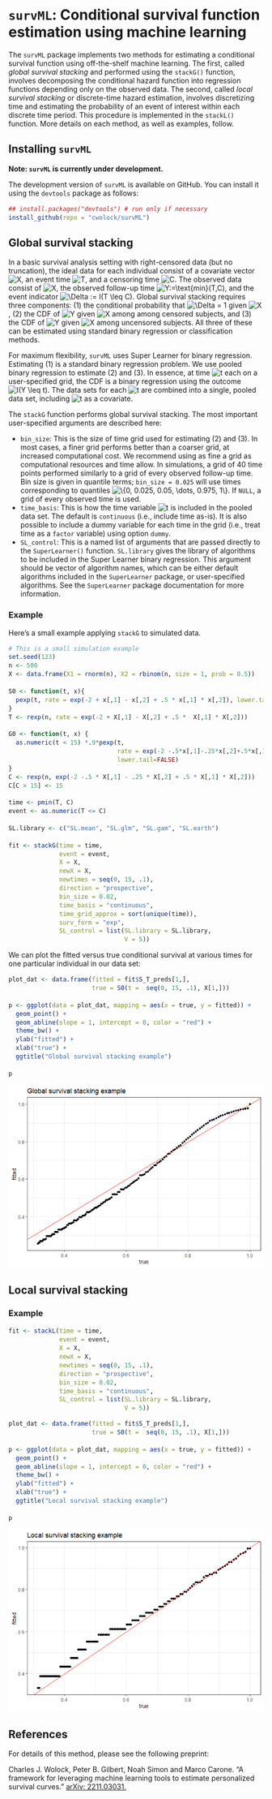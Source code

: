
<!-- README.md is generated from README.Rmd. Please edit that file -->

# `survML`: Conditional survival function estimation using machine learning

The `survML` package implements two methods for estimating a conditional
survival function using off-the-shelf machine learning. The first,
called *global survival stacking* and performed using the `stackG()`
function, involves decomposing the conditional hazard function into
regression functions depending only on the observed data. The second,
called *local survival stacking* or discrete-time hazard estimation,
involves discretizing time and estimating the probability of an event of
interest within each discrete time period. This procedure is implemented
in the `stackL()` function. More details on each method, as well as
examples, follow.

## Installing `survML`

**Note: `survML` is currently under development.**

The development version of `survML` is available on GitHub. You can
install it using the `devtools` package as follows:

``` r
## install.packages("devtools") # run only if necessary
install_github(repo = "cwolock/survML")
```

## Global survival stacking

In a basic survival analysis setting with right-censored data (but no
truncation), the ideal data for each individual consist of a covariate
vector
![X](https://latex.codecogs.com/png.image?%5Cdpi%7B110%7D&space;%5Cbg_white&space;X "X"),
an event time
![T](https://latex.codecogs.com/png.image?%5Cdpi%7B110%7D&space;%5Cbg_white&space;T "T"),
and a censoring time
![C](https://latex.codecogs.com/png.image?%5Cdpi%7B110%7D&space;%5Cbg_white&space;C "C").
The observed data consist of
![X](https://latex.codecogs.com/png.image?%5Cdpi%7B110%7D&space;%5Cbg_white&space;X "X"),
the observed follow-up time
![Y:=\\text{min}(T,C)](https://latex.codecogs.com/png.image?%5Cdpi%7B110%7D&space;%5Cbg_white&space;Y%3A%3D%5Ctext%7Bmin%7D%28T%2CC%29 "Y:=\text{min}(T,C)"),
and the event indicator
![\\Delta := I(T \\leq C)](https://latex.codecogs.com/png.image?%5Cdpi%7B110%7D&space;%5Cbg_white&space;%5CDelta%20%3A%3D%20I%28T%20%5Cleq%20C%29 "\Delta := I(T \leq C)").
Global survival stacking requires three components: (1) the conditional
probability that
![\\Delta = 1](https://latex.codecogs.com/png.image?%5Cdpi%7B110%7D&space;%5Cbg_white&space;%5CDelta%20%3D%201 "\Delta = 1")
given
![X](https://latex.codecogs.com/png.image?%5Cdpi%7B110%7D&space;%5Cbg_white&space;X "X"),
(2) the CDF of
![Y](https://latex.codecogs.com/png.image?%5Cdpi%7B110%7D&space;%5Cbg_white&space;Y "Y")
given
![X](https://latex.codecogs.com/png.image?%5Cdpi%7B110%7D&space;%5Cbg_white&space;X "X")
among among censored subjects, and (3) the CDF of
![Y](https://latex.codecogs.com/png.image?%5Cdpi%7B110%7D&space;%5Cbg_white&space;Y "Y")
given
![X](https://latex.codecogs.com/png.image?%5Cdpi%7B110%7D&space;%5Cbg_white&space;X "X")
among uncensored subjects. All three of these can be estimated using
standard binary regression or classification methods.

For maximum flexibility, `survML` uses Super Learner for binary
regression. Estimating (1) is a standard binary regression problem. We
use pooled binary regression to estimate (2) and (3). In essence, at
time
![t](https://latex.codecogs.com/png.image?%5Cdpi%7B110%7D&space;%5Cbg_white&space;t "t")
each on a user-specified grid, the CDF is a binary regression using the
outcome
![I(Y \\leq t)](https://latex.codecogs.com/png.image?%5Cdpi%7B110%7D&space;%5Cbg_white&space;I%28Y%20%5Cleq%20t%29 "I(Y \leq t)").
The data sets for each
![t](https://latex.codecogs.com/png.image?%5Cdpi%7B110%7D&space;%5Cbg_white&space;t "t")
are combined into a single, pooled data set, including
![t](https://latex.codecogs.com/png.image?%5Cdpi%7B110%7D&space;%5Cbg_white&space;t "t")
as a covariate.

The `stackG` function performs global survival stacking. The most
important user-specified arguments are described here:

-   `bin_size`: This is the size of time grid used for estimating (2)
    and (3). In most cases, a finer grid performs better than a coarser
    grid, at increased computational cost. We recommend using as fine a
    grid as computational resources and time allow. In simulations, a
    grid of 40 time points performed similarly to a grid of every
    observed follow-up time. Bin size is given in quantile terms;
    `bin_size = 0.025` will use times corresponding to quantiles
    ![\\{0, 0.025, 0.05, \\dots, 0.975, 1\\}](https://latex.codecogs.com/png.image?%5Cdpi%7B110%7D&space;%5Cbg_white&space;%5C%7B0%2C%200.025%2C%200.05%2C%20%5Cdots%2C%200.975%2C%201%5C%7D "\{0, 0.025, 0.05, \dots, 0.975, 1\}").
    If `NULL`, a grid of every observed time is used.
-   `time_basis`: This is how the time variable
    ![t](https://latex.codecogs.com/png.image?%5Cdpi%7B110%7D&space;%5Cbg_white&space;t "t")
    is included in the pooled data set. The default is `continuous`
    (i.e., include time as-is). It is also possible to include a dummy
    variable for each time in the grid (i.e., treat time as a `factor`
    variable) using option `dummy`.
-   `SL_control`: This is a named list of arguments that are passed
    directly to the `SuperLearner()` function. `SL.library` gives the
    library of algorithms to be included in the Super Learner binary
    regression. This argument should be vector of algorithm names, which
    can be either default algorithms included in the `SuperLearner`
    package, or user-specified algorithms. See the `SuperLearner`
    package documentation for more information.

### Example

Here’s a small example applying `stackG` to simulated data.

``` r
# This is a small simulation example
set.seed(123)
n <- 500
X <- data.frame(X1 = rnorm(n), X2 = rbinom(n, size = 1, prob = 0.5))

S0 <- function(t, x){
  pexp(t, rate = exp(-2 + x[,1] - x[,2] + .5 * x[,1] * x[,2]), lower.tail = FALSE)
}
T <- rexp(n, rate = exp(-2 + X[,1] - X[,2] + .5 *  X[,1] * X[,2]))

G0 <- function(t, x) {
  as.numeric(t < 15) *.9*pexp(t,
                              rate = exp(-2 -.5*x[,1]-.25*x[,2]+.5*x[,1]*x[,2]),
                              lower.tail=FALSE)
}
C <- rexp(n, exp(-2 -.5 * X[,1] - .25 * X[,2] + .5 * X[,1] * X[,2]))
C[C > 15] <- 15

time <- pmin(T, C)
event <- as.numeric(T <= C)

SL.library <- c("SL.mean", "SL.glm", "SL.gam", "SL.earth")

fit <- stackG(time = time,
              event = event,
              X = X,
              newX = X,
              newtimes = seq(0, 15, .1),
              direction = "prospective",
              bin_size = 0.02,
              time_basis = "continuous",
              time_grid_approx = sort(unique(time)),
              surv_form = "exp",
              SL_control = list(SL.library = SL.library,
                                V = 5))
```

We can plot the fitted versus true conditional survival at various times
for one particular individual in our data set:

``` r
plot_dat <- data.frame(fitted = fit$S_T_preds[1,], 
                       true = S0(t =  seq(0, 15, .1), X[1,]))

p <- ggplot(data = plot_dat, mapping = aes(x = true, y = fitted)) + 
  geom_point() + 
  geom_abline(slope = 1, intercept = 0, color = "red") + 
  theme_bw() + 
  ylab("fitted") +
  xlab("true") + 
  ggtitle("Global survival stacking example")

p
```

![](man/figures/README-plot_stackG_example-1.png)<!-- -->

## Local survival stacking

### Example

``` r
fit <- stackL(time = time,
              event = event,
              X = X,
              newX = X,
              newtimes = seq(0, 15, .1),
              direction = "prospective",
              bin_size = 0.02,
              time_basis = "continuous",
              SL_control = list(SL.library = SL.library,
                                V = 5))
```

``` r
plot_dat <- data.frame(fitted = fit$S_T_preds[1,], 
                       true = S0(t =  seq(0, 15, .1), X[1,]))

p <- ggplot(data = plot_dat, mapping = aes(x = true, y = fitted)) + 
  geom_point() + 
  geom_abline(slope = 1, intercept = 0, color = "red") + 
  theme_bw() + 
  ylab("fitted") +
  xlab("true") + 
  ggtitle("Local survival stacking example")

p
```

![](man/figures/README-plot_stackL_example-1.png)<!-- -->

## References

For details of this method, please see the following preprint:

Charles J. Wolock, Peter B. Gilbert, Noah Simon and Marco Carone. “A
framework for leveraging machine learning tools to estimate personalized
survival curves.” [arXiv: 2211.03031.](https://arxiv.org/abs/2211.03031)
